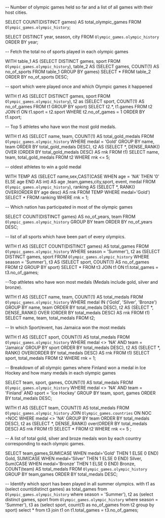 -- Number of olympic games held so far and a list of all games with their host cities.

SELECT COUNT(DISTINCT games) AS total_olympic_games
    FROM `Olympic_games.olympic_history`;

SELECT DISTINCT year, season, city
    FROM `Olympic_games.olympic_history`
    ORDER BY year;

-- Fetch the total no of sports played in each olympic games

WITH table_1 AS
      	(SELECT DISTINCT games, sport
      	FROM `Olympic_games.olympic_history`),
        table_2 AS
      	(SELECT games, COUNT(1) AS no_of_sports
      	FROM table_1
      	GROUP BY games)
      SELECT * FROM table_2
	  ORDER BY no_of_sports DESC;

-- sport which were played once and which Olympic games it happened

WITH t1 AS
          	(SELECT DISTINCT games, sport
          	FROM `Olympic_games.olympic_history`),
          t2 as
          	(SELECT sport, COUNT(1) AS no_of_games
          	FROM t1
          	GROUP BY sport)
      SELECT t2.*, t1.games
      FROM t2
      JOIN t1 ON t1.sport = t2.sport
      WHERE t2.no_of_games = 1
      ORDER BY t1.sport;

-- Top 5 athletes who have won the most gold medals.

WITH t1 AS
            (SELECT name, team, COUNT(1) AS total_gold_medals
            FROM `Olympic_games.olympic_history`
            WHERE medal = 'Gold'
            GROUP BY name, team
            ORDER BY total_gold_medals DESC),
        t2 AS
            (SELECT *, DENSE_RANK() OVER (ORDER BY total_gold_medals DESC) AS rnk
            FROM t1)
    SELECT name, team, total_gold_medals
    FROM t2
    WHERE rnk <= 5;

-- oldest athletes to win a gold medal

WITH TEMP AS
            (SELECT name,sex,CAST(CASE WHEN age = 'NA' THEN '0' ELSE age END AS int) AS age
              ,team,games,city,sport, event, medal
            FROM `Olympic_games.olympic_history`),
        ranking AS
            (SELECT *, RANK() OVER(ORDER BY age desc) AS rnk
            FROM TEMP
            WHERE medal='Gold')
    SELECT *
    FROM ranking
    WHERE rnk = 1;

-- Which nation has participated in most of the olympic games

SELECT COUNT(DISTINCT games) AS no_of_years, team
FROM `Olympic_games.olympic_history`
GROUP BY team
ORDER BY no_of_years DESC;


-- list of all sports which have been part of every olympics.

WITH t1 AS
          	(SELECT COUNT(DISTINCT games) AS total_games
          	FROM `Olympic_games.olympic_history` WHERE season = 'Summer'),
          t2 as
          	(SELECT DISTINCT games, sport
          	FROM `Olympic_games.olympic_history` WHERE season = 'Summer'),
          t3 AS
          	(SELECT sport, COUNT(1) AS no_of_games
          	FROM t2
          	GROUP BY sport)
      SELECT *
      FROM t3
      JOIN t1 ON t1.total_games = t3.no_of_games;

--Top athletes who have won most medals (Medals include gold, silver and bronze).

WITH t1 AS
            (SELECT name, team, COUNT(1) AS total_medals
            FROM `Olympic_games.olympic_history`
            WHERE medal IN ('Gold', 'Silver', 'Bronze')
            GROUP BY name, team
            ORDER BY total_medals DESC),
        t2 AS
            (SELECT *, DENSE_RANK() OVER (ORDER BY total_medals DESC) AS rnk
            FROM t1)
    SELECT name, team, total_medals
    FROM t2;
  
  -- In which Sport/event, has Jamaica won the most medals

WITH t1 AS
        	(SELECT sport, COUNT(1) AS total_medals
        	FROM `Olympic_games.olympic_history`
        	WHERE medal <> 'NA'
        	AND team = 'Jamaica'
        	GROUP BY sport
        	ORDER BY total_medals DESC),
        t2 AS
        	(SELECT *, RANK() OVER(ORDER BY total_medals DESC) AS rnk
        	FROM t1)
    SELECT sport, total_medals
    FROM t2
    WHERE rnk = 1;


-- Breakdown of all olympic games where Finland won a medal in Ice Hockey and how many medals in each olympic games

SELECT team, sport, games, COUNT(1) AS total_medals
    FROM `Olympic_games.olympic_history`
    WHERE medal <> 'NA'
    AND team = 'Finland' AND sport = 'Ice Hockey'
    GROUP BY team, sport, games
    ORDER BY total_medals DESC;


WITH t1 AS
            (SELECT team, COUNT(1) AS total_medals
            FROM `Olympic_games.olympic_history`
            JOIN `Olympic_games.countries` ON NOC =NOC
            WHERE medal <> 'NA'
            GROUP BY team
            ORDER BY total_medals DESC),
        t2 as
            (SELECT *, DENSE_RANK() over(ORDER BY total_medals DESC) AS rnk
            FROM t1)
    SELECT *
    FROM t2
   WHERE rnk <= 5 ;


-- A list of total gold, silver and broze medals won by each country corresponding to each olympic games.

SELECT team,games,SUM(CASE WHEN medal='Gold' THEN 1 ELSE 0 END) Gold,
SUM(CASE WHEN medal='Silver' THEN 1 ELSE 0 END) Silver,
Sum(CASE WHEN medal='Bronze' THEN 1 ELSE 0 END) Bronze,
COUNT(team) AS total_medals
FROM `Olympic_games.olympic_history` GROUP BY team,games ORDER BY total_medals DESC;

-- Identify which sport has been played in all summer olympics.
with t1 as
          	(select count(distinct games) as total_games
          	from `Olympic_games.olympic_history` where season = 'Summer'),
          t2 as
          	(select distinct games, sport
          	from `Olympic_games.olympic_history` where season = 'Summer'),
          t3 as
          	(select sport, count(1) as no_of_games
          	from t2
          	group by sport)
      select *
      from t3
      join t1 on t1.total_games = t3.no_of_games;
